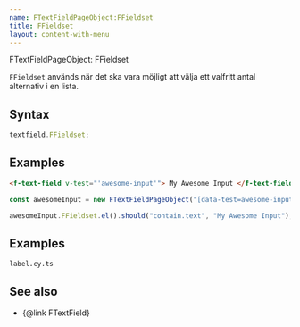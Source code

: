 ```yaml
---
name: FTextFieldPageObject:FFieldset
title: FFieldset
layout: content-with-menu
---
```


FTextFieldPageObject: FFieldset

`FFieldset` används när det ska vara möjligt att välja ett valfritt antal alternativ i en lista.

## Syntax

```ts
textfield.FFieldset;
```

## Examples

```html static
<f-text-field v-test="'awesome-input'"> My Awesome Input </f-text-field>
```

```ts
const awesomeInput = new FTextFieldPageObject("[data-test=awesome-input]");

awesomeInput.FFieldset.el().should("contain.text", "My Awesome Input");
```

## Examples

```import
label.cy.ts
```

## See also

-   {@link FTextField}

